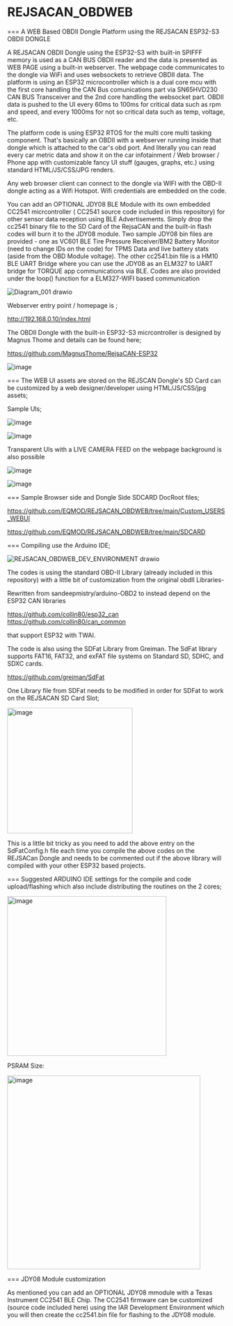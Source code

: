 # REJSACAN_OBDWEB
=== A WEB Based OBDII Dongle Platform using the REJSACAN ESP32-S3 OBDII DONGLE

A REJSACAN OBDII Dongle using the ESP32-S3 with built-in SPIFFF memory is used as a CAN BUS OBDII reader and the data is presented as WEB PAGE using a built-in webserver. The webpage code communicates to the dongle via WiFi and uses websockets to retrieve OBDII data. The platform is using an ESP32 microcontroller which is a dual core mcu with the first core handling the CAN Bus comunications part via SN65HVD230 CAN BUS Transceiver and the 2nd core handling the websocket part. OBDII data is pushed to the UI every 60ms to 100ms for critical data such as rpm and speed, and every 1000ms for not so critical data such as temp, voltage, etc.

The platform code is using ESP32 RTOS for the multi core multi tasking component. That's basically an OBDII with a webserver running inside that dongle which is attached to the car's obd port. And literally you can read every car metric data and show it on the car infotainment / Web browser / Phone app with customizable fancy UI stuff (gauges, graphs, etc.) using standard HTML/JS/CSS/JPG renders.

Any web browser client can connect to the dongle via WIFI with the OBD-II dongle acting as a Wifi Hotspot. Wifi credentials are embedded on the code.

You can add an OPTIONAL JDY08 BLE Module with its own embedded CC2541 micrcontroller ( CC2541 source code included in this repository) for other sensor data 
reception using BLE Advertisements. Simply drop the cc2541 binary file to the SD Card of the RejsaCAN and the built-in flash codes will burn it to the 
JDY08 module. Two sample JDY08 bin files are provided - one as VC601 BLE Tire Pressure Receiver/BM2 Battery Monitor (need to change IDs on the code) for TPMS Data and 
live battery stats (aside from the OBD Module voltage). The other cc2541.bin file is a HM10 BLE UART Bridge where you can use the JDY08 as an ELM327 to UART bridge 
for TORQUE app communications via BLE.  Codes are also provided under the loop() function for a ELM327-WIFI based communication


![Diagram_001 drawio](https://github.com/EQMOD/REJSACAN_OBDWEB/assets/29789200/db01d9a6-dcc2-46e3-8ea9-4a343971bc68)


Webserver entry point / homepage is ;

http://192.168.0.10/index.html


The OBDII Dongle with the built-in ESP32-S3 micrcontroller is designed by Magnus Thome and details can be found here;

https://github.com/MagnusThome/RejsaCAN-ESP32

![image](https://github.com/EQMOD/REJSACAN_OBDWEB/assets/29789200/d9fb3780-23e6-4935-800e-ecf7336a4d08)


=== The WEB UI assets are stored on the REJSCAN Dongle's SD Card can be customized by a web designer/developer using HTML/JS/CSS/jpg assets;

Sample UIs;

![image](https://github.com/EQMOD/REJSACAN_OBDWEB/assets/29789200/7f3da427-e9a6-4ff7-aa03-63902e95e825)

![image](https://github.com/EQMOD/REJSACAN_OBDWEB/assets/29789200/c9425636-4ede-4a33-bce3-604956f93b99)

Transparent UIs with a LIVE CAMERA FEED on the webpage background is also possible

![image](https://github.com/EQMOD/REJSACAN_OBDWEB/assets/29789200/40da870d-5916-4593-a670-4dd24b201a21)

![image](https://github.com/EQMOD/REJSACAN_OBDWEB/assets/29789200/92e0deb7-28c5-4523-9fd6-6baa8f7f16f6)


=== Sample Browser side and Dongle Side SDCARD DocRoot files;

https://github.com/EQMOD/REJSACAN_OBDWEB/tree/main/Custom_USERS_WEBUI

https://github.com/EQMOD/REJSACAN_OBDWEB/tree/main/SDCARD



=== Compiling use the Arduino IDE;

![REJSACAN_OBDWEB_DEV_ENVIRONMENT drawio](https://github.com/EQMOD/REJSACAN_OBDWEB/assets/29789200/65bf8059-e694-47bf-baef-7603a10657b7)



The codes is using the standard OBD-II Library (already included in this repository) with a little bit of customization from the original obdII Libraries-

Rewritten from sandeepmistry/arduino-OBD2 to instead depend on the ESP32 CAN libraries

https://github.com/collin80/esp32_can 
https://github.com/collin80/can_common 

that support ESP32 with TWAI. 

The code is also using the SDFat Library from Greiman. The SdFat library supports FAT16, FAT32, and exFAT file systems on Standard SD, SDHC, and SDXC cards.

https://github.com/greiman/SdFat

One Library file from SDFat needs to be modified in order for SDFat to work on the REJSACAN SD Card Slot;

<img width="288" alt="image" src="https://github.com/EQMOD/REJSACAN_OBDWEB/assets/29789200/3bbd7484-b041-444f-988c-e3554efc774d">

This is a little bit tricky as you need to add the above entry on the SdFatConfig.h file each time you compile the above codes on the REJSACan Dongle
and needs to be commented out if the above library will compiled with your other ESP32 based projects.

=== Suggested ARDUINO IDE settings for the compile and code upload/flashing which also include distributing the routines on the 2 cores;

<img width="366" alt="image" src="https://github.com/EQMOD/REJSACAN_OBDWEB/assets/29789200/10399ca8-dacb-40a7-ba07-0c8165594272">

PSRAM Size:

<img width="444" alt="image" src="https://github.com/EQMOD/REJSACAN_OBDWEB/assets/29789200/7cc459c6-5812-4564-9807-a28a2bfa67d6">

=== JDY08 Module customization

As mentioned you can add an OPTIONAL JDY08 mmodule with a Texas Instrument CC2541 BLE Chip. The CC2541 firmware can be customized (source code included here)
using the IAR Development Environment which you will then create the cc2541.bin file for flashing to the JDY08 module.

















